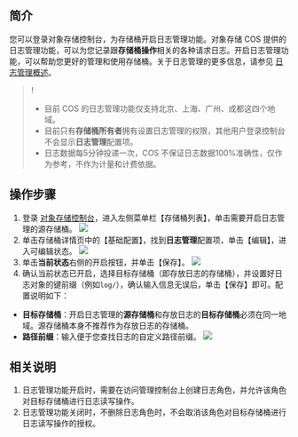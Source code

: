 ## 简介
您可以登录对象存储控制台，为存储桶开启日志管理功能。对象存储 COS 提供的日志管理功能，可以为您记录跟**存储桶操作**相关的各种请求日志。开启日志管理功能，可以帮助您更好的管理和使用存储桶。关于日志管理的更多信息，请参见 [日志管理概述](https://cloud.tencent.com/document/product/436/16920)。

>!
>- 目前 COS 的日志管理功能仅支持北京、上海、广州、成都这四个地域。
>- 目前只有**存储桶所有者**拥有设置日志管理的权限，其他用户登录控制台不会显示**日志管理**配置项。 
>- 日志数据每5分钟投递一次，COS 不保证日志数据100%准确性，仅作为参考，不作为计量和计费依据。

## 操作步骤
1. 登录 [对象存储控制台](https://console.cloud.tencent.com/cos5)，进入左侧菜单栏【存储桶列表】，单击需要开启日志管理的源存储桶。
![](https://main.qcloudimg.com/raw/f0868afb4209d10b0c152b6e364fc460.jpg)
2. 单击存储桶详情页中的【基础配置】，找到**日志管理**配置项，单击【编辑】，进入可编辑状态。
![](https://main.qcloudimg.com/raw/f1452ed875265093ce0c611c02055ecc.png)
3. 单击**当前状态**右侧的开启按钮，并单击【保存】。
![](https://main.qcloudimg.com/raw/de951a4accb0b0a5880a3dd995c1cb22.png)
4. 确认当前状态已开启，选择目标存储桶（即存放日志的存储桶），并设置好日志对象的键前缀（例如`log/`），确认输入信息无误后，单击【保存】即可。配置说明如下：
 - **目标存储桶**：开启日志管理的**源存储桶**和存放日志的**目标存储桶**必须在同一地域。源存储桶本身不推荐作为存放日志的存储桶。
 - **路径前缀**：输入便于您查找日志的自定义路径前缀。
![](https://main.qcloudimg.com/raw/1554b91a9737ec73e6e06246e00686b5.png)

## 相关说明
1. 日志管理功能开启时，需要在访问管理控制台上创建日志角色，并允许该角色对目标存储桶进行日志读写操作。
2. 日志管理功能关闭时，不删除日志角色时，不会取消该角色对目标存储桶进行日志读写操作的授权。
